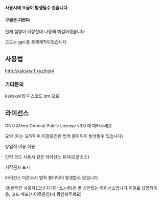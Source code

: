 **사용시에 요금이 발생될수 있습니다**

#### ~~구글은 기쁘다~~
현제 설명이 이상한데 나중에 해결하겠습니다

코드는 gpt 를 통해제작되었습니다

## 사용법
http://kskskwi1.xyz/hoi4

### 기타문의

kskskwi19 디스코드 dm 으로

## 라이선스
GNU Affero General Public License v3.0 에 따라주세요

요약 (이는 요약이며 이걸로인한 법적 불이익이 발생될수 있습니다)

상업적 이용 허용

만약 코드 사용시 같은 라이선스 유지(오픈소스)

저작권자 표시

라이선스 미준수시 법적 불이익이 발생할수 있습니다.

(일반적인 사용자(그냥 자기만 쓰는분)은 별 상관없는 라이선스입니다 이걸로 상업적이용, 코드 배포(사이트운영)시 확인해주세요)
